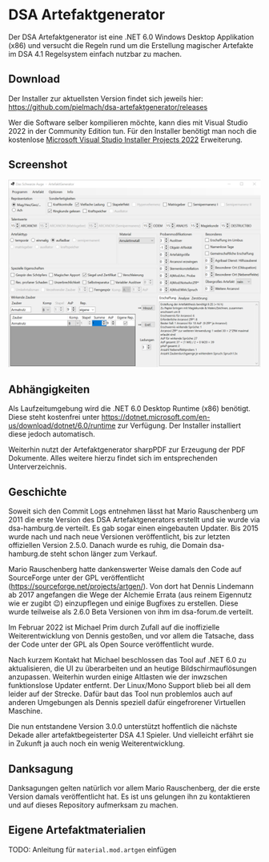 # DSA Artefaktgenerator

Der DSA Artefaktgenerator ist eine .NET 6.0 Windows Desktop Applikation (x86) und versucht die Regeln rund um die Erstellung magischer Artefakte im DSA 4.1 Regelsystem einfach nutzbar zu machen.

## Download

Der Installer zur aktuellsten Version findet sich jeweils hier: https://github.com/pielmach/dsa-artefaktgenerator/releases

Wer die Software selber kompilieren möchte, kann dies mit Visual Studio 2022 in der Community Edition tun. Für den Installer benötigt man noch die kostenlose [Microsoft Visual Studio Installer Projects 2022](https://marketplace.visualstudio.com/items?itemName=VisualStudioClient.MicrosoftVisualStudio2022InstallerProjects) Erweiterung.

## Screenshot

![Screenshot](ArtefaktGenerator/Resources/ArtefaktGenerator_v3_UI.png)

## Abhängigkeiten

Als Laufzeitumgebung wird die .NET 6.0 Desktop Runtime (x86) benötigt. Diese steht kostenfrei unter https://dotnet.microsoft.com/en-us/download/dotnet/6.0/runtime zur Verfügung. Der Installer installiert diese jedoch automatisch.

Weiterhin nutzt der Artefaktgenerator sharpPDF zur Erzeugung der PDF Dokumente. Alles weitere hierzu findet sich im entsprechenden Unterverzeichnis.

## Geschichte

Soweit sich den Commit Logs entnehmen lässt hat Mario Rauschenberg um 2011 die erste Version des DSA Artefaktgenerators erstellt und sie wurde via dsa-hamburg.de verteilt. Es gab sogar einen eingebauten Updater. Bis 2015 wurde nach und nach neue Versionen veröffentlicht, bis zur letzten offiziellen Version 2.5.0. Danach wurde es ruhig, die Domain dsa-hamburg.de steht schon länger zum Verkauf.

Mario Rauschenberg hatte dankenswerter Weise damals den Code auf SourceForge unter der GPL veröffentlicht (https://sourceforge.net/projects/artgen/). Von dort hat Dennis Lindemann ab 2017 angefangen die Wege der Alchemie Errata (aus reinem Eigennutz wie er zugibt 😉) einzupflegen und einige Bugfixes zu erstellen. Diese wurde teilweise als 2.6.0 Beta Versionen von ihm im dsa-forum.de verteilt.

Im Februar 2022 ist Michael Prim durch Zufall auf die inoffizielle Weiterentwicklung von Dennis gestoßen, und vor allem die Tatsache, dass der Code unter der GPL als Open Source veröffentlicht wurde.

Nach kurzem Kontakt hat Michael beschlossen das Tool auf .NET 6.0 zu aktualisieren, die UI zu überarbeiten und an heutige Bildschirmauflösungen anzupassen. Weiterhin wurden einige Altlasten wie der inwzschen funktionslose Updater entfernt. Der Linux/Mono Support blieb bei all dem leider auf der Strecke. Dafür baut das Tool nun problemlos auch auf anderen Umgebungen als Dennis speziell dafür eingefrorener Virtuellen Maschine.

Die nun entstandene Version 3.0.0 unterstützt hoffentlich die nächste Dekade aller artefaktbegeisterter DSA 4.1 Spieler. Und vielleicht erfährt sie in Zukunft ja auch noch ein wenig Weiterentwicklung.

## Danksagung

Danksagungen gelten natürlich vor allem Mario Rauschenberg, der die erste Version damals veröffentlicht hat. Es ist uns gelungen ihn zu kontaktieren und auf dieses Repository aufmerksam zu machen.

## Eigene Artefaktmaterialien

TODO: Anleitung für ``material.mod.artgen`` einfügen